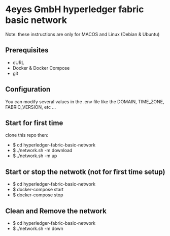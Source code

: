 # 4eyes GmbH hyperledger fabric basic network

Note: these instructions are only for MACOS and Linux (Debian & Ubuntu)

## Prerequisites
- cURL
- Docker & Docker Compose
- git

## Configuration
You can modify several values in the .env file like the DOMAIN, TIME_ZONE, FABRIC_VERSION, etc ...

## Start for first time
clone this repo then:
- $ cd hyperledger-fabric-basic-network
- $ ./network.sh -m download
- $ ./network.sh -m up

## Start or stop the netwotk (not for first time setup)
- $ cd hyperledger-fabric-basic-network
- $ docker-compose start
- $ docker-compose stop

## Clean and Remove the network 
- $ cd hyperledger-fabric-basic-network
- $ ./network.sh -m down
